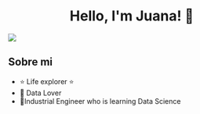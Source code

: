 <div align="center">
<h1 align="center">Hello, I'm <a >Juana!</a> 👋</h1>
</div>



<img src="https://imgur.com/hyEDKRa.png">



## Sobre mi

- ⭐ Life explorer ⭐ 
- 📲 Data Lover
- 🌱Industrial Engineer who is learning Data Science 
<br>

